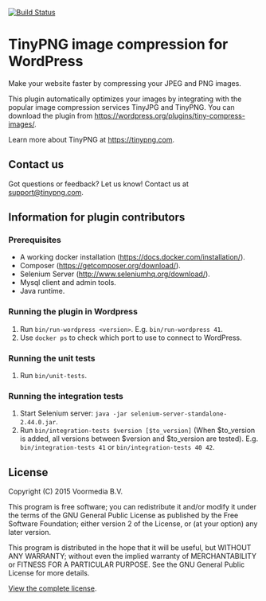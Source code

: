 [<img src="https://travis-ci.org/tinify/wordpress-plugin.svg?branch=master" alt="Build Status">](https://travis-ci.org/tinify/wordpress-plugin)

# TinyPNG image compression for WordPress
Make your website faster by compressing your JPEG and PNG images.

This plugin automatically optimizes your images by integrating with the popular image compression services TinyJPG and TinyPNG. You can download the plugin from https://wordpress.org/plugins/tiny-compress-images/.

Learn more about TinyPNG at https://tinypng.com.

## Contact us
Got questions or feedback? Let us know! Contact us at support@tinypng.com.

## Information for plugin contributors

### Prerequisites
* A working docker installation (https://docs.docker.com/installation/).
* Composer (https://getcomposer.org/download/).
* Selenium Server (http://www.seleniumhq.org/download/).
* Mysql client and admin tools.
* Java runtime.

### Running the plugin in Wordpress
1. Run `bin/run-wordpress <version>`. E.g. `bin/run-wordpress 41`.
2. Use `docker ps` to check which port to use to connect to WordPress.

### Running the unit tests
1. Run `bin/unit-tests`.

### Running the integration tests
1. Start Selenium server: `java -jar selenium-server-standalone-2.44.0.jar`.
2. Run `bin/integration-tests $version [$to_version]` (When $to_version is
added, all versions between $version and $to_version are tested). E.g.
`bin/integration-tests 41` or `bin/integration-tests 40 42`.

## License
Copyright (C) 2015 Voormedia B.V.

This program is free software; you can redistribute it and/or modify
it under the terms of the GNU General Public License as published by
the Free Software Foundation; either version 2 of the License, or
(at your option) any later version.

This program is distributed in the hope that it will be useful,
but WITHOUT ANY WARRANTY; without even the implied warranty of
MERCHANTABILITY or FITNESS FOR A PARTICULAR PURPOSE.  See the
GNU General Public License for more details.

[View the complete license](LICENSE).

